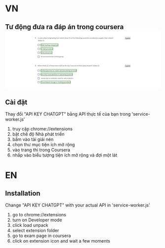 # VN
## Tư động đưa ra đáp án trong coursera ![Demo](image.png) 

## Cài đặt   
Thay đổi "API KEY CHATGPT" bằng API thực tế của bạn trong 'service-worker.js'
1. truy cập chrome://extensions
2. bật chế độ Nhà phát triển
3. bấm vào tải giải nén
4. chọn thư mục tiện ích mở rộng
5. vào trang thi trong Coursera
6. nhấp vào biểu tượng tiện ích mở rộng và đợi một lát




# EN
## Installation 
Change "API KEY CHATGPT" with your actual API in 'service-worker.js'
1. go to chrome://extensions
2. turn on Developer mode
3. click load unpack
4. select extension folder
5. go to exam page in coursera
6. click on extension icon and wait a few moments